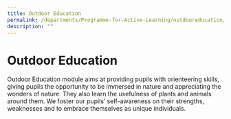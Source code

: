 ```yaml
---
title: Outdoor Education
permalink: /departments/Programme-for-Active-Learning/outdooreducation/
description: ""
---
```

Outdoor Education
=================

Outdoor Education module aims at providing pupils with orienteering skills, giving pupils the opportunity to be immersed in nature and appreciating the wonders of nature. They also learn the usefulness of plants and animals around them. We foster our pupils’ self-awareness on their strengths, weaknesses and to embrace themselves as unique individuals.